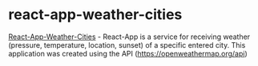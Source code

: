# react-app-weather-cities

[React-App-Weather-Cities](https://wladislaw28.github.io/react-app-weather-cities/) - React-App is a service for receiving weather (pressure, temperature, location, sunset) of a specific entered city. 
This application was created using the API (https://openweathermap.org/api)
